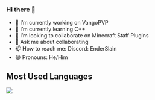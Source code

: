 ### Hi there 👋

 - 🔭 I’m currently working on VangoPVP
 - 🌱 I’m currently learning C++
 - 👯 I’m looking to collaborate on Minecraft Staff Plugins
 - 💬 Ask me about collaborating
 - 📫 How to reach me: Discord: EnderSlain
 - 😄 Pronouns: He/Him

## Most Used Languages
  ![](https://github-readme-stats.vercel.app/api/top-langs/?username=EnderSlain456&theme=shadow_blue&hide_border=false&include_all_commits=true&count_private=true&layout=compact)
